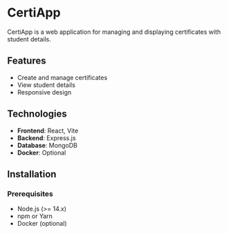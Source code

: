 # CertiApp

CertiApp is a web application for managing and displaying certificates with student details.

## Features

- Create and manage certificates
- View student details
- Responsive design

## Technologies

- **Frontend**: React, Vite
- **Backend**: Express.js
- **Database**: MongoDB
- **Docker**: Optional

## Installation

### Prerequisites

- Node.js (>= 14.x)
- npm or Yarn
- Docker (optional)

